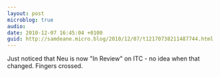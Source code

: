 ```yaml
---
layout: post
microblog: true
audio: 
date: 2010-12-07 16:45:04 +0100
guid: http://samdeane.micro.blog/2010/12/07/t12170738211487744.html
---
```

Just noticed that Neu is now "In Review" on ITC - no idea when that changed. Fingers crossed.
